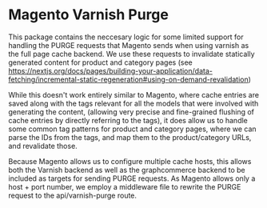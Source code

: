 # Magento Varnish Purge

This package contains the neccesary logic for some limited support for handling
the PURGE requests that Magento sends when using varnish as the full page cache
backend. We use these requests to invalidate statically generated content for
product and category pages (see
https://nextjs.org/docs/pages/building-your-application/data-fetching/incremental-static-regeneration#using-on-demand-revalidation)

While this doesn't work entirely similar to Magento, where cache entries are
saved along with the tags relevant for all the models that were involved with
generating the content, (allowing very precise and fine-grained flushing of
cache entries by directly referring to the tags), it does allow us to handle
some common tag patterns for product and category pages, where we can parse the
IDs from the tags, and map them to the product/category URLs, and revalidate
those.

Because Magento allows us to configure multiple cache hosts, this allows both
the Varnish backend as well as the graphcommerce backend to be included as
targets for sending PURGE requests. As Magento allows only a host + port number,
we employ a middleware file to rewrite the PURGE request to the
api/varnish-purge route.
